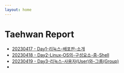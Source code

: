 ```yaml
---
layout: home
---
```


# Taehwan Report
- [ 20230417 - Day1-리눅스-배포판-소개](./2023-04-17-Day1-리눅스-배포판-소개)<br>
- [ 20230418 - Day2-Linux-OS의-구성요소-중-Shell](./2023-04-18-Day2-Linux-OS의-구성요소-중-Shell)<br>
- [ 20230419 - Day3-리눅스-사용자(User)와-그룹(Group)](./2023-04-19-Day3-리눅스-사용자(User)와-그룹(Group))<br>
- 